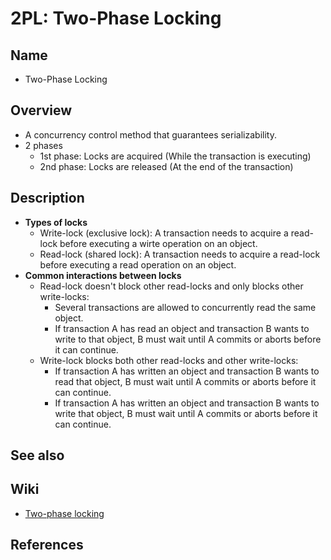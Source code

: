 # 2PL: Two-Phase Locking

## Name
- Two-Phase Locking

## Overview
- A concurrency control method that guarantees serializability.
- 2 phases
   - 1st phase: Locks are acquired (While the transaction is executing)
   - 2nd phase: Locks are released (At the end of the transaction)

## Description
- **Types of locks**
   - Write-lock (exclusive lock): A transaction needs to acquire a read-lock before executing a wirte operation on an object.
   - Read-lock (shared lock): A transaction needs to acquire a read-lock before executing a read operation on an object.
- **Common interactions between locks**
   - Read-lock doesn't block other read-locks and only blocks other write-locks:
      - Several transactions are allowed to concurrently read the same object.
      - If transaction A has read an object and transaction B wants to write to that object, B must wait until A commits or aborts before it can continue.
   - Write-lock blocks both other read-locks and other write-locks:
      - If transaction A has written an object and transaction B wants to read that object, B must wait until A commits or aborts before it can continue.
      - If transaction A has written an object and transaction B wants to write that object, B must wait until A commits or aborts before it can continue.

## See also

## Wiki
- [Two-phase locking](https://en.wikipedia.org/wiki/Two-phase_locking)

## References
